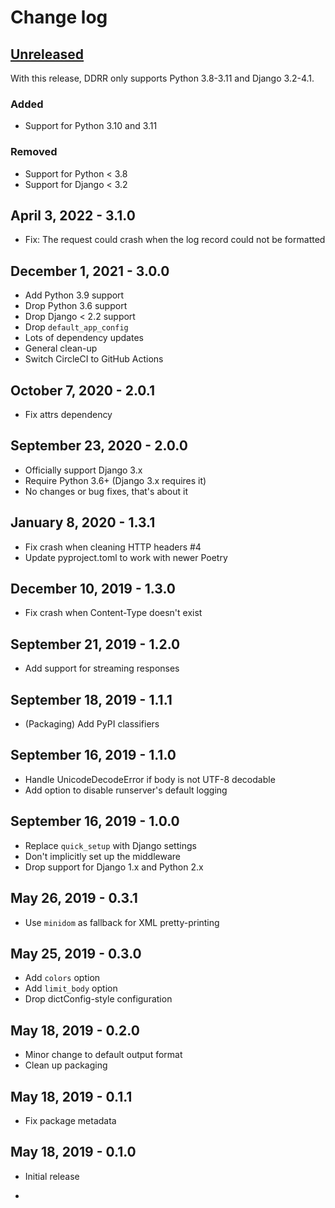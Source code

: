 # Change log

## [Unreleased]

With this release, DDRR only supports Python 3.8-3.11 and Django 3.2-4.1.

### Added

- Support for Python 3.10 and 3.11

### Removed

- Support for Python < 3.8
- Support for Django < 3.2

## April 3, 2022 - 3.1.0

- Fix: The request could crash when the log record could not be formatted

## December 1, 2021 - 3.0.0

- Add Python 3.9 support
- Drop Python 3.6 support
- Drop Django < 2.2 support
- Drop `default_app_config`
- Lots of dependency updates
- General clean-up
- Switch CircleCI to GitHub Actions

## October 7, 2020 - 2.0.1

- Fix attrs dependency

## September 23, 2020 - 2.0.0

- Officially support Django 3.x
- Require Python 3.6+ (Django 3.x requires it)
- No changes or bug fixes, that's about it

## January 8, 2020 - 1.3.1

- Fix crash when cleaning HTTP headers #4
- Update pyproject.toml to work with newer Poetry

## December 10, 2019 - 1.3.0

- Fix crash when Content-Type doesn't exist

## September 21, 2019 - 1.2.0

- Add support for streaming responses

## September 18, 2019 - 1.1.1

- (Packaging) Add PyPI classifiers

## September 16, 2019 - 1.1.0

- Handle UnicodeDecodeError if body is not UTF-8 decodable
- Add option to disable runserver's default logging

## September 16, 2019 - 1.0.0

- Replace `quick_setup` with Django settings
- Don't implicitly set up the middleware
- Drop support for Django 1.x and Python 2.x

## May 26, 2019 - 0.3.1

- Use `minidom` as fallback for XML pretty-printing

## May 25, 2019 - 0.3.0

- Add `colors` option
- Add `limit_body` option
- Drop dictConfig-style configuration

## May 18, 2019 - 0.2.0

- Minor change to default output format
- Clean up packaging

## May 18, 2019 - 0.1.1

- Fix package metadata

## May 18, 2019 - 0.1.0

- Initial release

- [unreleased]: https://github.com/denizdogan/django-debug-requests-responses/compare/3.1.0...HEAD
